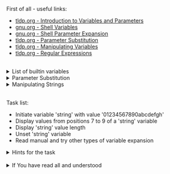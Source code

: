 First of all - useful links:

- [tldp.org - Introduction to Variables and Parameters](https://tldp.org/LDP/abs/html/variables.html)
- [gnu.org - Shell Variables](https://www.gnu.org/software/bash/manual/html_node/Shell-Variables.html)
- [gnu.org - Shell Parameter Expansion](https://www.gnu.org/software/bash/manual/html_node/Shell-Parameter-Expansion.html)
- [tldp.org - Parameter Substitution](https://tldp.org/LDP/abs/html/parameter-substitution.html)
- [tldp.org - Manipulating Variables](https://tldp.org/LDP/abs/html/manipulatingvars.html)
- [tldp.org - Regular Expressions](https://tldp.org/LDP/abs/html/regexp.html)
<br>
<details><summary>List of builtin variables</summary>
<pre>
<strong>$* / $@</strong>		Function/script positional parameters (arguments). Expand as follows:
  $* and $@ are the same as $1 $2 ... (note that it generally makes no sense to leave those unquoted)
  "$*" is the same as "$1 $2 ..." 1
  "$@" is the same as "$1" "$2" ...
<strong>$#</strong>		Number of positional parameters passed to the script or function
<strong>$!</strong>		Process ID of the last (righ-most for pipelines) command in the most recently job put into the background (note that it's not necessarily the same as the job's process group ID when job control is enabled)
<strong>$$</strong>		ID of the process that executed bash
<strong>$?</strong>		Exit status of the last command
<strong>$n</strong>		Positional parameters, where n=1, 2, 3, ..., 9
<strong>${n}</strong>		Positional parameters (same as above), but n can be > 9
<strong>$0</strong>		In scripts, path with which the script was invoked; with bash -c 'printf "%s\n" "$0"' name args': name (the first argument after the inline script), otherwise, the argv[0] that bash received.
<strong>$_</strong>		Last field of the last command
<strong>$IFS</strong>		Internal field separator
<strong>$PATH</strong>		PATH environment variable used to look-up executables
<strong>$OLDPWD</strong>		Previous working directory
<strong>$PWD</strong>		Present working directory
<strong>$FUNCNAME</strong>	Array of function names in the execution call stack
<strong>$BASH_SOURCE</strong>	Array containing source paths for elements in FUNCNAME array. Can be used to get the script path.
<strong>$BASH_ALIASES</strong>	Associative array containing all currently defined aliases
<strong>$BASH_REMATCH</strong>	Array of matches from the last regex match
<strong>$BASH_VERSION</strong>	Bash version string
<strong>$BASH_VERSINFO</strong>	An array of 6 elements with Bash version information
<strong>$BASH</strong>		Absolute path to the currently executing Bash shell itself (heuristically determined by bash based on argv[0] and the value of $PATH; may be wrong in corner cases)
<strong>$BASH_SUBSHELL</strong>	Bash subshell level
<strong>$UID</strong>		Real (not effective if different) User ID of the process running bash
<strong>$PS1</strong>		Primary command line prompt; see Using the PS* Variables
<strong>$PS2</strong>		Secondary command line prompt (used for additional input)
<strong>$PS3</strong>		Tertiary command line prompt (used in select loop)
<strong>$PS4</strong>		Quaternary command line prompt (used to append info with verbose output)
<strong>$RANDOM</strong>		A pseudo random integer between 0 and 32767
<strong>$REPLY</strong>		Variable used by read by default when no variable is specified. Also used by select to return the user-supplied value
<strong>$PIPESTATUS</strong>	Array variable that holds the exit status values of each command in the most recently executed foreground pipeline.
</pre>
</details>
<details><summary>Parameter Substitution</summary>
<pre>
  <strong>${parameter}</strong> - Same as $parameter, i.e., value of the variable parameter.
  <strong>${parameter-default}, ${parameter:-default}</strong>      - If parameter not set, use default.
  <strong>${parameter=default}, ${parameter:=default}</strong>      - If parameter not set, set it to default.
  <strong>${parameter+alt_value}, ${parameter:+alt_value}</strong>  - If parameter set, use alt_value, else use null string.
  <strong>${parameter?err_msg}, ${parameter:?err_msg}</strong>      - If parameter set, use it, else print err_msg and abort the script with an exit status of 1.
</pre>
</details>
<details><summary>Manipulating Strings</summary>
<pre>
  <strong>${#var}</strong>                            - Number of characters in $var.
  <strong>${#*}</strong> and <strong>${#@}</strong>   - Number of positional parameters
  <strong>${var#pattern}, ${var##pattern}</strong>    - Remove from $var the shortest#/longest## part of $Pattern
  <strong>${string%substring}, ${string%%substring}</strong> - Remove shortest%/longest%% match of $substring from back of $string.
  <strong>${string:position}</strong>                 - Extracts substring from $string at $position as number.
  <strong>${string:position:length}</strong>          - Extracts $length characters of substring from $string at $position.
  <strong>${string/substring/replacement}</strong>    - Replace first match of $substring with $replacement.
  <strong>${string//substring/replacement}</strong>   - Replace all matches of $substring with $replacement.
  <strong>${string/#substring/replacement}</strong>   - If $substring matches front end of $string, substitute $replacement for $substring.
  <strong>${string/%substring/replacement}</strong>   - If $substring matches back end of $string, substitute $replacement for $substring.
</pre>
</details>
<br>

Task list:
- Initiate variable 'string' with value '01234567890abcdefgh'
- Display values from positions 7 to 9 of a 'string' variable
- Display 'string' value length
- Unset 'string' variable
- Read manual and try other types of variable expansion

<details><summary>Hints for the task</summary>
<pre>
  $ string=01234567890abcdefgh
  $ echo ${string:7:3}
  $ echo ${#string}
  $ string=
</pre>
</details>
<br>
<details><summary>If You have read all and understood</summary>
<pre>
`touch IReadAllAndUndnderstood`{{exec}}
</pre>
